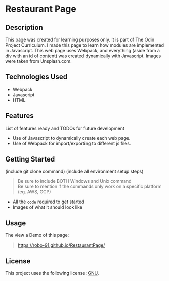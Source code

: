 # Restaurant Page

## Description

This page was created for learning purposes only. It is part of The Odin Project Curriculum. I made this page to learn how modules are implemented in Javascript. This web page uses Webpack, and everything (aside from a div with an id of content) was created dynamically with Javascript. Images were taken from Unsplash.com.

## Technologies Used

* Webpack
* Javascript
* HTML

## Features

List of features ready and TODOs for future development
* Use of Javascript to dynamically create each web page.
* Use of Webpack for import/exporting to different js files.

## Getting Started
   
(include git clone command)
(include all environment setup steps)

> Be sure to include BOTH Windows and Unix command  
> Be sure to mention if the commands only work on a specific platform (eg. AWS, GCP)

- All the `code` required to get started
- Images of what it should look like

## Usage

The view a Demo of this page:
> https://robo-91.github.io/RestaurantPage/

## License

This project uses the following license: [GNU](https://www.gnu.org/licenses/gpl-3.0.en.html).


